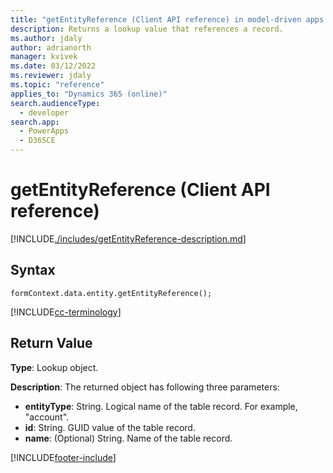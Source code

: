 ```yaml
---
title: "getEntityReference (Client API reference) in model-driven apps| MicrosoftDocs"
description: Returns a lookup value that references a record.
ms.author: jdaly
author: adrianorth
manager: kvivek
ms.date: 03/12/2022
ms.reviewer: jdaly
ms.topic: "reference"
applies_to: "Dynamics 365 (online)"
search.audienceType: 
  - developer
search.app: 
  - PowerApps
  - D365CE
---
```

# getEntityReference (Client API reference)

[!INCLUDE[./includes/getEntityReference-description.md](./includes/getEntityReference-description.md)]

## Syntax

`formContext.data.entity.getEntityReference();`

[!INCLUDE[cc-terminology](../../../../data-platform/includes/cc-terminology.md)]

## Return Value

**Type**: Lookup object.

**Description**: The returned object has following three parameters:

- **entityType**: String. Logical name of the table record. For example, "account".
- **id**: String. GUID value of the table record.
- **name**: (Optional) String. Name of the table record. 





[!INCLUDE[footer-include](../../../../../includes/footer-banner.md)]
